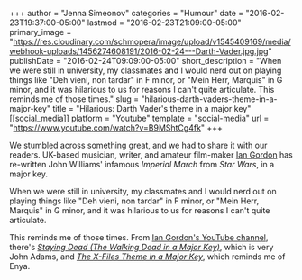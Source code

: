 +++
author = "Jenna Simeonov"
categories = "Humour"
date = "2016-02-23T19:37:00-05:00"
lastmod = "2016-02-23T21:09:00-05:00"
primary_image = "https://res.cloudinary.com/schmopera/image/upload/v1545409169/media/webhook-uploads/1456274608191/2016-02-24---Darth-Vader.jpg.jpg"
publishDate = "2016-02-24T09:09:00-05:00"
short_description = "When we were still in university, my classmates and I would nerd out on playing things like &quot;Deh vieni, non tardar&quot; in F minor, or &quot;Mein Herr, Marquis&quot; in G minor, and it was hilarious to us for reasons I can&#039;t quite articulate. This reminds me of those times."
slug = "hilarious-darth-vaders-theme-in-a-major-key"
title = "Hilarious: Darth Vader&#039;s theme in a major key"
[[social_media]]
platform = "Youtube"
template = "social-media"
url = "https://www.youtube.com/watch?v=B9MShtCg4fk"
+++

We stumbled across something great, and we had to share it with our readers. UK-based musician, writer, and amateur film-maker [Ian Gordon](http://iangordon.bandcamp.com/) has re-written John Williams' infamous *Imperial March* from *Star Wars*, in a major key.

When we were still in university, my classmates and I would nerd out on playing things like "Deh vieni, non tardar" in F minor, or "Mein Herr, Marquis" in G minor, and it was hilarious to us for reasons I can't quite articulate.

This reminds me of those times. From [Ian Gordon's YouTube channel](https://www.youtube.com/user/mutedvocal), there's [*Staying Dead (The Walking Dead in a Major Key)*](https://www.youtube.com/watch?v=hmCBzwzw2Cc), which is very John Adams, and [*The X-Files Theme in a Major Key*](https://youtu.be/qTRXOnbuJVM), which reminds me of Enya. 
